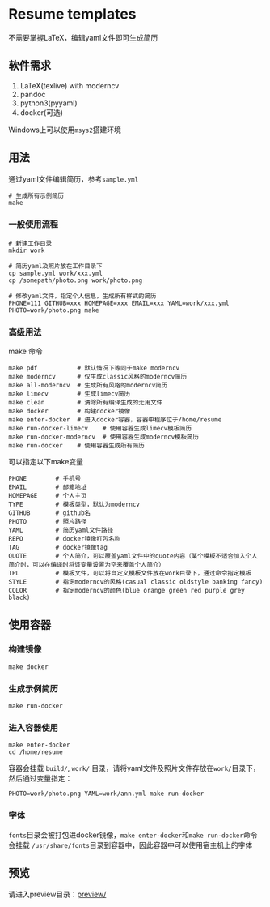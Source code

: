 # Resume templates
不需要掌握LaTeX，编辑yaml文件即可生成简历
## 软件需求
1. LaTeX(texlive) with moderncv
2. pandoc
3. python3(pyyaml)
4. docker(可选)

Windows上可以使用`msys2`搭建环境

## 用法
通过yaml文件编辑简历，参考`sample.yml`

```
# 生成所有示例简历
make
```

### 一般使用流程
```
# 新建工作目录
mkdir work

# 简历yaml及照片放在工作目录下
cp sample.yml work/xxx.yml
cp /somepath/photo.png work/photo.png

# 修改yaml文件，指定个人信息，生成所有样式的简历
PHONE=111 GITHUB=xxx HOMEPAGE=xxx EMAIL=xxx YAML=work/xxx.yml PHOTO=work/photo.png make
```

### 高级用法
make 命令
```
make pdf           # 默认情况下等同于make moderncv
make moderncv      # 仅生成classic风格的moderncv简历
make all-moderncv  # 生成所有风格的moderncv简历
make limecv        # 生成limecv简历
make clean         # 清除所有编译生成的无用文件
make docker        # 构建docker镜像
make enter-docker  # 进入docker容器，容器中程序位于/home/resume
make run-docker-limecv    # 使用容器生成limecv模板简历
make run-docker-moderncv  # 使用容器生成moderncv模板简历
make run-docker    # 使用容器生成所有简历
```

可以指定以下make变量
```
PHONE        # 手机号
EMAIL        # 邮箱地址
HOMEPAGE     # 个人主页
TYPE         # 模板类型，默认为moderncv
GITHUB       # github名
PHOTO        # 照片路径
YAML         # 简历yaml文件路径
REPO         # docker镜像打包名称
TAG          # docker镜像tag
QUOTE        # 个人简介，可以覆盖yaml文件中的quote内容（某个模板不适合加入个人简介时，可以在编译时将该变量设置为空来覆盖个人简介）
TPL          # 模板文件，可以将自定义模板文件放在work目录下，通过命令指定模板
STYLE        # 指定moderncv的风格(casual classic oldstyle banking fancy)
COLOR        # 指定moderncv的颜色(blue orange green red purple grey black)
```

## 使用容器
### 构建镜像
```
make docker
```

### 生成示例简历
```
make run-docker
```

### 进入容器使用
```
make enter-docker
cd /home/resume
```

容器会挂载 `build/`, `work/` 目录，请将yaml文件及照片文件存放在`work/`目录下，然后通过变量指定：
```
PHOTO=work/photo.png YAML=work/ann.yml make run-docker
```

### 字体
`fonts`目录会被打包进docker镜像，`make enter-docker`和`make run-docker`命令会挂载 `/usr/share/fonts`目录到容器中，因此容器中可以使用宿主机上的字体

## 预览
请进入preview目录：[preview/](https://github.com/annProg/resume-template/tree/master/preview)
